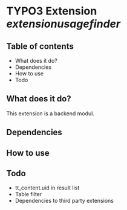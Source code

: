 # TYPO3 Extension *extensionusagefinder*

## Table of contents
- What does it do?
- Dependencies
- How to use
- Todo

## What does it do?
This extension is a backend modul.

## Dependencies
## How to use
## Todo
- tt_content.uid in result list
- Table filter
- Dependencies to third party extensions
